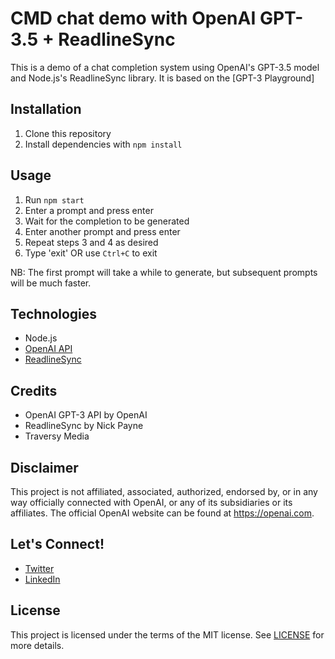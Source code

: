 # CMD chat demo with OpenAI GPT-3.5 + ReadlineSync

This is a demo of a chat completion system using OpenAI's GPT-3.5 model and Node.js's ReadlineSync library. It is based on the [GPT-3 Playground]

## Installation

1. Clone this repository
2. Install dependencies with `npm install`

## Usage

1. Run `npm start`
2. Enter a prompt and press enter
3. Wait for the completion to be generated
4. Enter another prompt and press enter
5. Repeat steps 3 and 4 as desired
6. Type 'exit' OR use `Ctrl+C` to exit

NB: The first prompt will take a while to generate, but subsequent prompts will be much faster.

## Technologies

- Node.js
- [OpenAI API](https://platform.openai.com/docs/api-reference/completions/create)
- [ReadlineSync](https://www.npmjs.com/package/readline-sync)

## Credits

- OpenAI GPT-3 API by OpenAI
- ReadlineSync by Nick Payne
- Traversy Media

[OpenAI API]: https://platform.openai.com/docs/api-reference/completions/create

## Disclaimer

This project is not affiliated, associated, authorized, endorsed by, or in any way officially connected with OpenAI, or any of its subsidiaries or its affiliates. The official OpenAI website can be found at https://openai.com.

## Let's Connect!

- [Twitter](https://twitter.com/trillionclues)
- [LinkedIn](https://linkedin.com/in/trillionclues-excel)

## License

This project is licensed under the terms of the MIT license. See [LICENSE](LICENSE) for more details.

